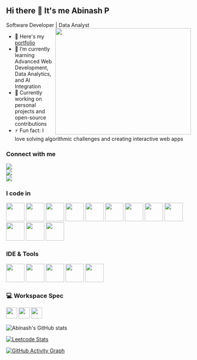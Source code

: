 ## Hi there 👋 It's me Abinash P

Software Developer | Data Analyst  
<img align="right" width="370" height="290" src="https://media.giphy.com/media/3o6ZtpxSZbQRRnwCKQ/giphy.gif">

- 🔭 Here's my [portfolio](#)  
- 🌱 I’m currently learning Advanced Web Development, Data Analytics, and AI Integration  
- 💼 Currently working on personal projects and open-source contributions  
- ⚡ Fun fact: I love solving algorithmic challenges and creating interactive web apps  

### Connect with me
[<img src="https://img.shields.io/badge/Twitter-1DA1F2?style=for-the-badge&logo=twitter&logoColor=white" />](https://twitter.com/)  
[<img src="https://img.shields.io/badge/LinkedIn-0077B5?style=for-the-badge&logo=linkedin&logoColor=white" />](https://www.linkedin.com/in/abinashp/)  
[<img src="https://img.shields.io/badge/Instagram-d62976?style=for-the-badge&logo=instagram&logoColor=white" />](https://www.instagram.com/)  

### I code in
<img height="50" width="50" src="https://img.icons8.com/color/48/000000/python.png" />  
<img height="50" width="50" src="https://img.icons8.com/color/48/000000/c-programming.png" />  
<img height="50" width="50" src="https://img.icons8.com/color/48/000000/c-plus-plus-logo.png" />  
<img height="50" width="50" src="https://img.icons8.com/color/48/000000/java-coffee-cup-logo.png" />  
<img height="50" width="50" src="https://img.icons8.com/color/48/000000/html-5.png" />  
<img height="50" width="50" src="https://img.icons8.com/color/48/000000/css3.png" />  
<img height="50" width="50" src="https://img.icons8.com/color/48/000000/javascript.png" />  
<img height="50" width="50" src="https://img.icons8.com/color/48/000000/react-native.png" />  
<img height="50" width="50" src="https://img.icons8.com/color/48/000000/nodejs.png" />  
<img height="50" width="50" src="https://img.icons8.com/color/48/000000/mongodb.png" />  
<img height="50" width="50" src="https://img.icons8.com/color/48/000000/mysql-logo.png" />  
<img height="50" width="50" src="https://img.icons8.com/color/48/000000/tensorflow.png" />  

### IDE & Tools
<img height="50" width="50" src="https://img.icons8.com/color/48/000000/visual-studio-code-2019.png"/>  
<img height="50" width="50" src="https://img.icons8.com/color/48/000000/pycharm.png"/>  
<img height="50" width="50" src="https://img.icons8.com/color/48/000000/git.png"/>  
<img height="50" width="50" src="https://img.icons8.com/color/48/000000/notion.png"/>  
<img height="50" width="50" src="https://img.icons8.com/color/48/000000/figma--v1.png"/>  

### 💻 Workspace Spec
<img height="30" src="https://img.shields.io/badge/Macbook-Pro_M1-ED1C24?style=for-the-badge&logo=apple&logoColor=white"/>  
<img height="30" src="https://img.shields.io/badge/NVIDIA-GTX1650-76B900?style=for-the-badge&logo=nvidia&logoColor=white"/>  
<img height="30" src="https://img.shields.io/badge/AMD-Ryzen_5_4600H-ED1C24?style=for-the-badge&logo=amd&logoColor=white"/>  

![Abinash's GitHub stats](https://github-readme-stats.vercel.app/api?username=abinashp&theme=dark&show_icons=true&hide=issues,contribs)  

[![Leetcode Stats](https://leetcard.jacoblin.cool/abinashp?ext=contest&theme=dark)](https://leetcode.com/)  

[![GitHub Activity Graph](https://github-readme-activity-graph.vercel.app/graph?username=abinashp&bg_color=000000&color=51f565&line=ffffff&point=51f565&area=true&hide_border=true)](https://github.com/)
